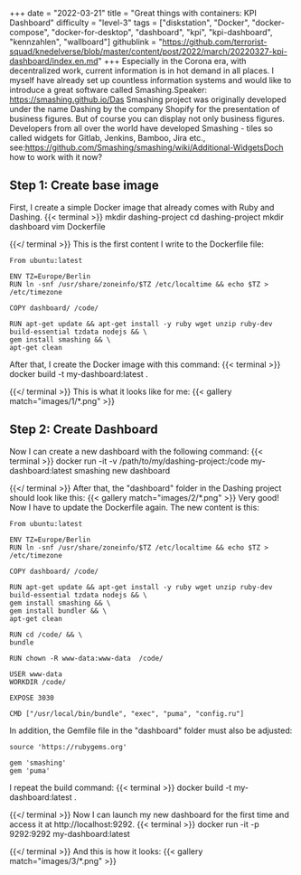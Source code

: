 +++
date = "2022-03-21"
title = "Great things with containers: KPI Dashboard"
difficulty = "level-3"
tags = ["diskstation", "Docker", "docker-compose", "docker-for-desktop", "dashboard", "kpi", "kpi-dashboard", "kennzahlen", "wallboard"]
githublink = "https://github.com/terrorist-squad/knedelverse/blob/master/content/post/2022/march/20220327-kpi-dashboard/index.en.md"
+++
Especially in the Corona era, with decentralized work, current information is in hot demand in all places. I myself have already set up countless information systems and would like to introduce a great software called Smashing.Speaker: https://smashing.github.io/Das Smashing project was originally developed under the name Dashing by the company Shopify for the presentation of business figures. But of course you can display not only business figures. Developers from all over the world have developed Smashing - tiles so called widgets for Gitlab, Jenkins, Bamboo, Jira etc., see:https://github.com/Smashing/smashing/wiki/Additional-WidgetsDoch how to work with it now?
## Step 1: Create base image
First, I create a simple Docker image that already comes with Ruby and Dashing.
{{< terminal >}}
mkdir dashing-project
cd dashing-project
mkdir dashboard
vim Dockerfile

{{</ terminal >}}
This is the first content I write to the Dockerfile file:
```
From ubuntu:latest
 
ENV TZ=Europe/Berlin
RUN ln -snf /usr/share/zoneinfo/$TZ /etc/localtime && echo $TZ > /etc/timezone

COPY dashboard/ /code/

RUN apt-get update && apt-get install -y ruby wget unzip ruby-dev build-essential tzdata nodejs && \
gem install smashing && \
apt-get clean

```
After that, I create the Docker image with this command:
{{< terminal >}}
docker build -t my-dashboard:latest .

{{</ terminal >}}
This is what it looks like for me:
{{< gallery match="images/1/*.png" >}}

## Step 2: Create Dashboard
Now I can create a new dashboard with the following command:
{{< terminal >}}
docker run -it -v /path/to/my/dashing-project:/code my-dashboard:latest smashing new dashboard

{{</ terminal >}}
After that, the "dashboard" folder in the Dashing project should look like this:
{{< gallery match="images/2/*.png" >}}
Very good! Now I have to update the Dockerfile again. The new content is this:
```
From ubuntu:latest
 
ENV TZ=Europe/Berlin
RUN ln -snf /usr/share/zoneinfo/$TZ /etc/localtime && echo $TZ > /etc/timezone
 
COPY dashboard/ /code/
 
RUN apt-get update && apt-get install -y ruby wget unzip ruby-dev build-essential tzdata nodejs && \
gem install smashing && \
gem install bundler && \
apt-get clean
 
RUN cd /code/ && \
bundle
 
RUN chown -R www-data:www-data  /code/

USER www-data
WORKDIR /code/

EXPOSE 3030

CMD ["/usr/local/bin/bundle", "exec", "puma", "config.ru"]

```
In addition, the Gemfile file in the "dashboard" folder must also be adjusted:
```
source 'https://rubygems.org'

gem 'smashing'
gem 'puma'

```
I repeat the build command:
{{< terminal >}}
docker build -t my-dashboard:latest .

{{</ terminal >}}
Now I can launch my new dashboard for the first time and access it at http://localhost:9292.
{{< terminal >}}
docker run -it -p 9292:9292 my-dashboard:latest

{{</ terminal >}}
And this is how it looks:
{{< gallery match="images/3/*.png" >}}
